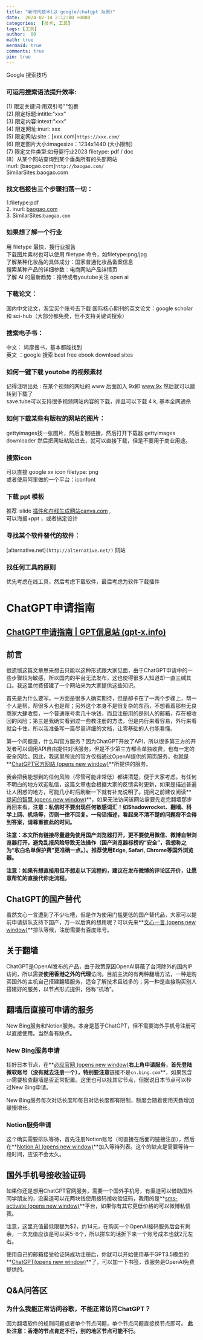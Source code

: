 ```yaml
---
title: "新时代技术(以 google/chatgpt 为例)"
date:  2024-02-14 2:12:00 +0800
categories:  [技术, 工具] 
tags: [工具]     
author:  00                    
math: true
mermaid: true
comments: true
pin: true
---
```


Google 搜索技巧<br>

### 可运用搜索语法提升效率:<br>
(1) 限定关键词:用双引号""包裹<br>
(2) 限定标题:intitle:”xxx”<br>
(3) 限定内容:intext:”xxx”<br>
(4) 限定网址:inurl: xxx<br>
(5) 限定网站:site：[xxx.com]`https://xxx.com/`<br>
(6) 限定图片大小:imagesize：1234x1440 (大小限制）<br>
(7) 限定文件类型:如母婴行业2023 filetype: pdf / doc<br>
(8）从某个网站查询到某个垂类所有的头部网站<br>
inurl:  [baogao.com]`http://baogao.com/`<br>
SimilarSites:baogao.com<br>

### 找文档报告三个步骤扫荡一切：<br>
1.filetype:pdf<br>
2. inurl:  [baogao.com](http://baogao.com/)<br>
3. SimilarSites:`baogao.com`<br>

### 如果想了解一个行业<br>
用 filetype 最快，搜行业报告<br>
下载图片素材也可以使用 filetype 命令，如filetype:png/jpg<br>
了解某种化妆品的具体成分：国家普通化妆品备案信息<br>
搜索某种产品的详细参数：电商网站产品详情页<br>
了解 AI 的最新趋势：推特或者youtube关注 open ai<br>

### 下载论文：<br>
国内中文论文，淘宝买个账号去下载
国际核心期刊的英文论文：google scholar 和 sci-hub（大部分都免费，但不支持关键词搜索）

### 搜索电子书：<br>
中文： 鸠摩搜书，基本都能找到<br>
英文 ：google 搜索 best free ebook download sites<br>

### 如何一键下载 youtobe 的视频素材<br>
记得注明出处 : 在某个视频的网址的 www 后面加入 9x即 www.9x 然后就可以跳转到下载了<br>
save.tube可以支持很多视频网站内容的下载，并且可以下载 4 k, 基本全网通杀<br>

### 如何下载某些有版权的网站的图片：<br>
gettyimages找一张图片，然后复制链接，然后打开下载器 gettyimages downloader 然后把网址粘贴进去，就可以直接下载，但是不要用于商业用途。<br>

### 搜索icon <br>
可以直接 google xx icon filetype: png<br>
或者使用阿里做的一个平台：iconfont<br>

### 下载 ppt 模板<br>
推荐 islide [插件和在线生成网站canva.com](https://xn--canva-ln2hu74ayhf7v3aq6dc93dxmov3lq2b.com/) ,<br>
可以海报+ppt ，或者搞定设计<br>

### 寻找某个软件替代的软件：<br>
[alternative.net]`(http://alternative.net/)` 网站<br>

### 找任何工具的原则<br>
优先考虑在线工具，然后考虑下载软件，最后考虑为软件下载插件<br>



# **ChatGPT申请指南**<br>

## [ChatGPT申请指南 | GPT信息站 (gpt-x.info)](https://gpt-x.info/)

## 前言

很遗憾这篇文章思来想去只能以这种形式跟大家见面，由于ChatGPT申请中的一些步骤较为敏感，所以国内的平台无法发布，这也使得很多人知道却一直三缄其口。我这里付费搭建了一个网站来为大家提供这些知识。

首先是为什么要写。一方面是很多人确实期待，但是却卡在了一两个步骤上，帮一个人是帮，帮很多人也是帮；另外这个本身不是很复杂的东西，不想看着那些无良商家大肆收费，一个普通账号卖几十块钱，而且注册用的是别人的邮箱，存在被收回的风险；第三是我确实看到过一些教注册的方法，但是内行来看容易，外行来看就会卡住，所以我准备写一篇尽量详细的文档，让零基础的人也能看懂。

第一个问题是，什么叫官方服务？因为ChatGPT开放了API，所以很多第三方的开发者可以调用API自由提供对话服务，但是不少第三方都会单独收费，也有一定的安全风险。因此，我这里所说的官方仅指通过OpenAI提供的网页服务，也就是**[ChatGPT官方网站 (opens new window)](https://chat.openai.com/)**所提供的服务。

我会把我能想到的任何风险（尽管可能非常低）都讲清楚，便于大家考虑。有任何不明白的地方欢迎私信，这篇文章也会根据大家的反馈实时更新，如果是描述普遍让人困惑的地方，可能几小时后刷新一下就有补充说明了。提问之前建议阅读**[提问的智慧 (opens new window)](https://github.com/ryanhanwu/How-To-Ask-Questions-The-Smart-Way/blob/main/README-zh_CN.md)**，如果无法访问该网站需要先走完翻墙那步再回来看。**注意：私信时不要出现任何敏感词汇！如Shadowrocket、翻墙、科学上网、机场等，否则一律不回复。一句话描述，看起来不清不楚的问题将不会得到答案，请尊重彼此的时间。**

**注意：本文所有链接尽量避免使用国产浏览器打开，更不要使用微信、微博自带浏览器打开，避免乱报风险导致无法操作（国产浏览器标榜的“安全”，我想称之为“收白名单保护费”更准确一点。）。推荐使用Edge, Safari, Chrome等国外浏览器。**

**注意：如果有想直接用但不想走以下流程的，建议在发布微博的评论区开价，让愿意帮忙的直接代你走流程。**

## Chat**GPT的国产替代**

虽然文心一言遭到了不少吐槽，但是作为使用门槛更低的国产替代品，大家可以提前申请排队支持下国产，万一以后真的想用呢？可以先来**[文心一言 (opens new window)](https://yiyan.baidu.com/welcome)**排队等候，注册需要有百度账号。

## **关于翻墙**

ChatGPT是OpenAI发布的产品，由于政策原因OpenAI屏蔽了台湾除外的国内IP访问，所以需要**使用香港之外的代理**访问。目前主流的有两种翻墙方法，一种是购买国外的主机自己搭建翻墙服务，适合了解技术且钱多的；另一种是直接购买别人搭建好的服务，以节点形式提供，俗称“机场”。

## **翻墙后直接可申请的服务**

New Bing服务和Notion服务。本身是基于ChatGPT，但不需要海外手机号注册可以直接使用。当然各有缺点。

### New **Bing服务申请**

挂好日本节点，在**[必应官网 (opens new window)](https://www.bing.com/)**右上角申请服务，首先登陆微软账号（没有就去注册一个），特别要注意**链接不是`cn.bing.com`**，如果包含`cn`需要检查翻墙是否正常配置。这里也可以挂其它节点，但据说日本节点可以秒过New Bing申请。

New Bing服务每次对话长度和每日对话长度都有限制，额度会随着使用天数增加缓慢增长。

### **Notion服务申请**

这个确实需要排队等待，首先注册Notion账号（可直接在后面的链接注册），然后在**[Notion AI (opens new window)](https://www.notion.so/product/ai)**加入等待列表。这个的缺点是需要等待一段时间，应该不会太久。

## **国外手机号接收验证码**

如果你还是想用ChatGPT官网服务，需要一个国外手机号，有渠道可以借助国外同学朋友的，没渠道可以花两块钱使用接码接收验证码，我用的是**[sms-activate (opens new window)](https://sms-activate.org/?ref=4578807)**平台，如果你有其它更低价格的可以微博私信我。

注意，这里充值最低限额为$2，约14元，在购买一个OpenAI接码服务后会有剩余，一次充值应该是可以买5-6个，所以拼车的话折下来一个账号成本也就2元左右。

使用自己的邮箱接受验证码成功注册后，你就可以开始使用基于GPT3.5模型的**[ChatGPT(opens new window)](https://chat.openai.com/)**了，可以加一下书签，该服务是OpenAI免费提供的。

## **Q&A问答区**

### **为什么我能正常访问谷歌，不能正常访问ChatGPT？**

因为翻墙软件的规则问题或者单个节点问题，单个节点问题直接换节点即可。 **此处注意：香港的节点肯定不行，别的地区节点可能不行。**
